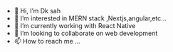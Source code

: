 - 👋 Hi, I’m Dk sah
- 👀 I’m interested in MERN stack ,Nextjs,angular,etc...
- 🌱 I’m currently working with React Native 
- 💞️ I’m looking to collaborate on web development
- 📫 How to reach me ...

<!---
dksah1/dksah1 is a ✨ special ✨ repository because its `README.md` (this file) appears on your GitHub profile.
You can click the Preview link to take a look at your changes.
--->
